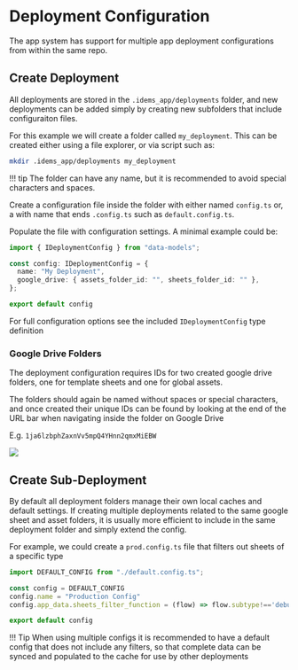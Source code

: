 # Deployment Configuration

The app system has support for multiple app deployment configurations from within the same repo. 

## Create Deployment
All deployments are stored in the `.idems_app/deployments` folder, and new deployments can be added simply by creating new subfolders that include configuraiton files.

For this example we will create a folder called `my_deployment`. This can be created either using a file explorer, or via script such as:

```sh
mkdir .idems_app/deployments my_deployment
```

!!! tip
    The folder can have any name, but it is recommended to avoid special characters and spaces.

Create a configuration file inside the folder with either named `config.ts` or, a with name that ends `.config.ts` such as `default.config.ts`.

Populate the file with configuration settings. A minimal example could be:

```ts title=".idems_app/deployments/my_deployment/default.config.ts"
import { IDeploymentConfig } from "data-models";

const config: IDeploymentConfig = {
  name: "My Deployment",
  google_drive: { assets_folder_id: "", sheets_folder_id: "" },
};

export default config
```

For full configuration options see the included `IDeploymentConfig` type definition 

### Google Drive Folders
The deployment configuration requires IDs for two created google drive folders, one for template sheets and one for global assets. 

The folders should again be named without spaces or special characters, and once created their unique IDs can be found by looking at the end of the URL bar when navigating inside the folder on Google Drive

E.g. `1ja6lzbphZaxnVv5mpQ4YHnn2qmxMiEBW`

![](images/deployment-gdrive-ids.png)
## Create Sub-Deployment
By default all deployment folders manage their own local caches and default settings. If creating multiple deployments related to the same google sheet and asset folders, it is usually more efficient to include in the same deployment folder and simply extend the config.

For example, we could create a `prod.config.ts` file that filters out sheets of a specific type 

```ts title=".idems_app/deployments/my_deployment/prod.config.ts"
import DEFAULT_CONFIG from "./default.config.ts";

const config = DEFAULT_CONFIG
config.name = "Production Config"
config.app_data.sheets_filter_function = (flow) => flow.subtype!=='debug'

export default config
```

!!! Tip
    When using multiple configs it is recommended to have a default config that does not include any filters, so that complete data can be synced and populated to the cache for use by other deployments
